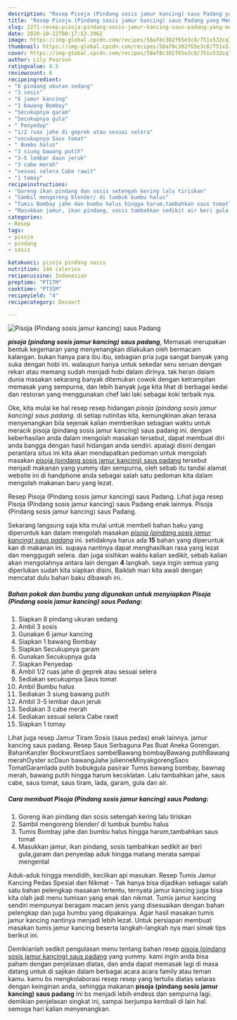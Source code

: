 ```yaml
---
description: "Resep Pisoja (Pindang sosis jamur kancing) saus Padang yang Menggugah Selera"
title: "Resep Pisoja (Pindang sosis jamur kancing) saus Padang yang Menggugah Selera"
slug: 2271-resep-pisoja-pindang-sosis-jamur-kancing-saus-padang-yang-menggugah-selera
date: 2020-10-22T00:17:53.396Z
image: https://img-global.cpcdn.com/recipes/58af8c302f65e3c8/751x532cq70/pisoja-pindang-sosis-jamur-kancing-saus-padang-foto-resep-utama.jpg
thumbnail: https://img-global.cpcdn.com/recipes/58af8c302f65e3c8/751x532cq70/pisoja-pindang-sosis-jamur-kancing-saus-padang-foto-resep-utama.jpg
cover: https://img-global.cpcdn.com/recipes/58af8c302f65e3c8/751x532cq70/pisoja-pindang-sosis-jamur-kancing-saus-padang-foto-resep-utama.jpg
author: Lily Pearson
ratingvalue: 4.5
reviewcount: 6
recipeingredient:
- "8 pindang ukuran sedang"
- "3 sosis"
- "6 jamur kancing"
- "1 bawang Bombay"
- "Secukupnya garam"
- "Secukupnya gula"
- " Penyedap"
- "1/2 ruas jahe di geprek atau sesuai selera"
- "secukupnya Saus tomat"
- " Bumbu halus"
- "3 siung bawang putih"
- "3-5 lembar daun jeruk"
- "3 cabe merah"
- "sesuai selera Cabe rawit"
- "1 tomay"
recipeinstructions:
- "Goreng ikan pindang dan sosis setengah kering lalu tiriskan"
- "Sambil mengoreng blender/ di tumbuk bumbu halus"
- "Tumis Bombay jahe dan bumbu halus hingga harum,tambahkan saus tomat"
- "Masukkan jamur, ikan pindang, sosis tambahkan sedikit air beri gula,garam dan penyedap aduk hingga matang merata sampai mengental"
categories:
- Resep
tags:
- pisoja
- pindang
- sosis

katakunci: pisoja pindang sosis 
nutrition: 144 calories
recipecuisine: Indonesian
preptime: "PT27M"
cooktime: "PT35M"
recipeyield: "4"
recipecategory: Dessert

---
```



![Pisoja (Pindang sosis jamur kancing) saus Padang](https://img-global.cpcdn.com/recipes/58af8c302f65e3c8/751x532cq70/pisoja-pindang-sosis-jamur-kancing-saus-padang-foto-resep-utama.jpg)

<b><i>pisoja (pindang sosis jamur kancing) saus padang</i></b>, Memasak merupakan bentuk kegemaran yang menyenangkan dilakukan oleh bermacam kalangan. bukan hanya para ibu ibu, sebagian pria juga sangat banyak yang suka dengan hobi ini. walaupun hanya untuk sekedar seru seruan dengan rekan atau memang sudah menjadi hobi dalam dirinya. tak heran dalam dunia masakan sekarang banyak ditemukan cowok dengan ketrampilan memasak yang sempurna, dan lebih banyak juga kita lihat di berbagai kedai dan restoran yang menggunakan chef laki laki sebagai koki terbaik nya.

Oke, kita mulai ke hal resep resep hidangan <i>pisoja (pindang sosis jamur kancing) saus padang</i>. di setiap rutinitas kita, kemungkinan akan terasa menyenangkan bila sejenak kalian memberikan sebagian waktu untuk meracik pisoja (pindang sosis jamur kancing) saus padang ini. dengan keberhasilan anda dalam mengolah masakan tersebut, dapat membuat diri anda bangga dengan hasil hidangan anda sendiri. apalagi disini dengan perantara situs ini kita akan mendapatkan pedoman untuk mengolah masakan <u>pisoja (pindang sosis jamur kancing) saus padang</u> tersebut menjadi makanan yang yummy dan sempurna, oleh sebab itu tandai alamat website ini di handphone anda sebagai salah satu pedoman kita dalam mengolah makanan baru yang lezat.

Resep Pisoja (Pindang sosis jamur kancing) saus Padang. Lihat juga resep Pisoja (Pindang sosis jamur kancing) saus Padang enak lainnya. Pisoja (Pindang sosis jamur kancing) saus Padang.


Sekarang langsung saja kita mulai untuk membeli bahan baku yang diperuntuk kan dalam mengolah masakan <u><i>pisoja (pindang sosis jamur kancing) saus padang</i></u> ini. setidaknya harus ada <b>15</b> bahan yang diperuntuk kan di makanan ini. supaya nantinya dapat menghasilkan rasa yang lezat dan menggugah selera. dan juga sisihkan waktu kalian sedikit, sebab kalian akan mengolahnya antara lain dengan <b>4</b> langkah. saya ingin semua yang diperlukan sudah kita siapkan disini, Baiklah mari kita awali dengan mencatat dulu bahan baku dibawah ini.

<!--inarticleads1-->

##### Bahan pokok dan bumbu yang digunakan untuk menyiapkan Pisoja (Pindang sosis jamur kancing) saus Padang:

1. Siapkan 8 pindang ukuran sedang
1. Ambil 3 sosis
1. Gunakan 6 jamur kancing
1. Siapkan 1 bawang Bombay
1. Siapkan Secukupnya garam
1. Gunakan Secukupnya gula
1. Siapkan  Penyedap
1. Ambil 1/2 ruas jahe di geprek atau sesuai selera
1. Sediakan secukupnya Saus tomat
1. Ambil  Bumbu halus
1. Sediakan 3 siung bawang putih
1. Ambil 3-5 lembar daun jeruk
1. Sediakan 3 cabe merah
1. Sediakan sesuai selera Cabe rawit
1. Siapkan 1 tomay


Lihat juga resep Jamur Tiram Sosis (saus pedas) enak lainnya. jamur kancing saus padang. Resep Saus Serbaguna Pas Buat Aneka Gorengan. BahanKanzler BockwurstSaos sambelBawang bombayBawang putihBawang merahOyster scDaun bawangJahe julienneMinyakgorengSaos TomatGaramlada putih bubukgula pasirair Tumis bawang bombay, bawnag merah, bawang putih hingga harum kecoklatan. Lalu tambahkan jahe, saus cabe, saus tomat, saus tiram, lada, garam, gula dan air. 

<!--inarticleads2-->

##### Cara membuat Pisoja (Pindang sosis jamur kancing) saus Padang:

1. Goreng ikan pindang dan sosis setengah kering lalu tiriskan
1. Sambil mengoreng blender/ di tumbuk bumbu halus
1. Tumis Bombay jahe dan bumbu halus hingga harum,tambahkan saus tomat
1. Masukkan jamur, ikan pindang, sosis tambahkan sedikit air beri gula,garam dan penyedap aduk hingga matang merata sampai mengental


Aduk-aduk hingga mendidih, kecilkan api masukan. Resep Tumis Jamur Kancing Pedas Spesial dan Nikmat - Tak hanya bisa dijadikan sebagai salah satu bahan pelengkap masakan tertentu, ternyata jamur kancing juga bisa kita olah jadi menu tumisan yang enak dan nikmat. Tumis jamur kancing sendiri mempunyai beragam macam jenis yang disesuaikan dengan bahan pelengkap dan juga bumbu yang dipakainya. Agar hasil masakan tumis jamur kancing nantinya menjadi lebih lezat. Untuk persiapan membuat masakan tumis jamur kancing beserta langkah-langkah nya mari simak tips berikut ini. 

Demikianlah sedikit pengulasan menu tentang bahan resep <u>pisoja (pindang sosis jamur kancing) saus padang</u> yang yummy. kami ingin anda bisa paham dengan penjelasan diatas, dan anda dapat memasak lagi di masa datang untuk di sajikan dalam berbagai acara acara family atau teman kamu. kamu bs mengkolaborasi resep resep yang tertulis diatas selaras dengan keinginan anda, sehingga makanan <b>pisoja (pindang sosis jamur kancing) saus padang</b> ini bs menjadi lebih endess dan sempurna lagi. demikian penjelasan singkat ini, sampai berjumpa kembali di lain hal. semoga hari kalian menyenangkan.
